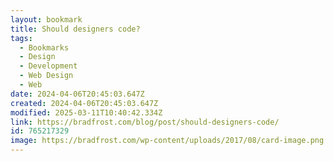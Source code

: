 ```yaml
---
layout: bookmark
title: Should designers code?
tags:
  - Bookmarks
  - Design
  - Development
  - Web Design
  - Web
date: 2024-04-06T20:45:03.647Z
created: 2024-04-06T20:45:03.647Z
modified: 2025-03-11T10:40:42.334Z
link: https://bradfrost.com/blog/post/should-designers-code/
id: 765217329
image: https://bradfrost.com/wp-content/uploads/2017/08/card-image.png
---
```

